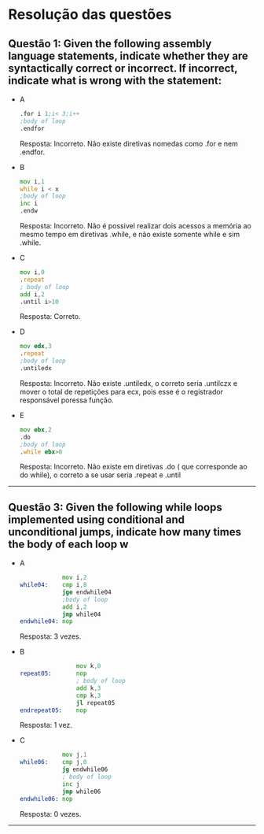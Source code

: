 # Resolução das questões

## Questão 1: Given the following assembly language statements, indicate whether they are syntactically correct or incorrect. If incorrect, indicate what is wrong with the statement:

* A
    ```asm
    .for i 1;i< 3;i++
    ;body of loop
    .endfor
    ```
    Resposta: Incorreto. Não existe diretivas nomedas como .for e nem .endfor.
* B
    ```asm
    mov i,1
    while i < x
    ;body of loop
    inc i
    .endw
    ```
    Resposta: Incorreto. Não é possivel realizar dois acessos a memória ao mesmo tempo em diretivas .while, e não existe somente while e sim .while.
* C
    ```asm
    mov i,0
    .repeat
    ; body of loop
    add i,2
    .until i>10
    ```
    Resposta: Correto.
* D 
    ```asm
    mov edx,3
    .repeat
    ;body of loop
    .untiledx
    ``` 
    Resposta: Incorreto. Não existe .untiledx, o correto seria .untilczx e mover o total de repetições para ecx, pois esse é o registrador responsável poressa função.

* E
    ```asm
    mov ebx,2
    .do
    ;body of loop
    .while ebx>0
    ```
    Resposta: Incorreto. Não existe em diretivas .do ( que corresponde ao do while), o correto a se usar seria .repeat e .until 
<hr>

## Questão 3:  Given the following while loops implemented using conditional and unconditional jumps, indicate how many times the body of each loop w

* A
    ```asm
                mov i,2 
    while04:    cmp i,8 
                jge endwhile04 
                ;body of loop
                add i,2 
                jmp while04
    endwhile04: nop 
    ```
    Resposta: 3 vezes.

* B
    ```asm
                    mov k,0 
    repeat05:       nop 
                    ; body of loop
                    add k,3 
                    cmp k,3 
                    jl repeat05
    endrepeat05:    nop 
    ```
    Resposta: 1 vez.
    
* C
    ```asm
                mov j,1 
    while06:    cmp j,0 
                jg endwhile06 
                ; body of loop
                inc j 
                jmp while06
    endwhile06: nop 
    ``` 
    Resposta: 0 vezes.

<hr>

